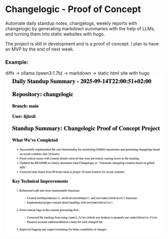 # Changelogic - Proof of Concept
Automate daily standup notes, changelogs, weekly reports with changelogic by generating markdown summaries with the help of LLMs, and turning them into static websites with hugo.

The project is still in development and is a proof of concept. I plan to have an MVP by the end of next week.

### Example: 
diffs -> ollama (qwen3:1.7b) -> markdown -> static html site with hugo
![example](./example.png)

